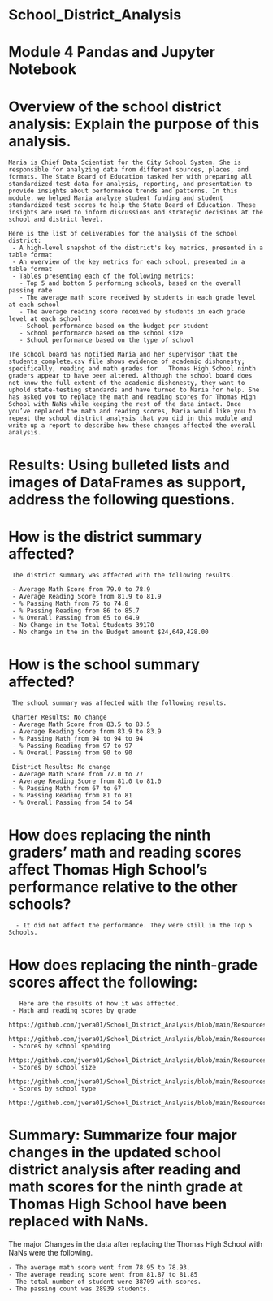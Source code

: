 # School_District_Analysis
# Module 4 Pandas and Jupyter Notebook

# Overview of the school district analysis: Explain the purpose of this analysis.
    Maria is Chief Data Scientist for the City School System. She is responsible for analyzing data from different sources, places, and formats. The State Board of Education tasked her with preparing all standardized test data for analysis, reporting, and presentation to provide insights about performance trends and patterns. In this module, we helped Maria analyze student funding and student standardized test scores to help the State Board of Education. These insights are used to inform discussions and strategic decisions at the school and district level.

    Here is the list of deliverables for the analysis of the school district: 
     - A high-level snapshot of the district's key metrics, presented in a table format
     - An overview of the key metrics for each school, presented in a table format
     - Tables presenting each of the following metrics:
       - Top 5 and bottom 5 performing schools, based on the overall passing rate
       - The average math score received by students in each grade level at each school
       - The average reading score received by students in each grade level at each school
       - School performance based on the budget per student
       - School performance based on the school size 
       - School performance based on the type of school

    The school board has notified Maria and her supervisor that the students_complete.csv file shows evidence of academic dishonesty; specifically, reading and math grades for   Thomas High School ninth graders appear to have been altered. Although the school board does not know the full extent of the academic dishonesty, they want to uphold state-testing standards and have turned to Maria for help. She has asked you to replace the math and reading scores for Thomas High School with NaNs while keeping the rest of the data intact. Once you’ve replaced the math and reading scores, Maria would like you to repeat the school district analysis that you did in this module and write up a report to describe how these changes affected the overall analysis.

# Results: Using bulleted lists and images of DataFrames as support, address the following questions. 

  # How is the district summary affected?
     The district summary was affected with the following results. 
     
     - Average Math Score from 79.0 to 78.9
     - Average Reading Score from 81.9 to 81.9
     - % Passing Math from 75 to 74.8
     - % Passing Reading from 86 to 85.7
     - % Overall Passing from 65 to 64.9
     - No Change in the Total Students 39170
     - No change in the in the Budget amount $24,649,428.00

  # How is the school summary affected?
     The school summary was affected with the following results.
    
     Charter Results: No change 
     - Average Math Score from 83.5 to 83.5
     - Average Reading Score from 83.9 to 83.9
     - % Passing Math from 94 to 94 to 94
     - % Passing Reading from 97 to 97
     - % Overall Passing from 90 to 90
     
     District Results: No change
     - Average Math Score from 77.0 to 77
     - Average Reading Score from 81.0 to 81.0
     - % Passing Math from 67 to 67
     - % Passing Reading from 81 to 81
     - % Overall Passing from 54 to 54

   # How does replacing the ninth graders’ math and reading scores affect Thomas High School’s  performance relative to the other schools?
      - It did not affect the performance. They were still in the Top 5 Schools. 
   # How does replacing the ninth-grade scores affect the following:

       Here are the results of how it was affected.
     - Math and reading scores by grade
       https://github.com/jvera01/School_District_Analysis/blob/main/Resources/mathscoresbygrade.PNG
       https://github.com/jvera01/School_District_Analysis/blob/main/Resources/readingscoresbygrade.PNG
     - Scores by school spending		
       https://github.com/jvera01/School_District_Analysis/blob/main/Resources/scoresbyschoolspending.PNG                                    
     - Scores by school size
       https://github.com/jvera01/School_District_Analysis/blob/main/Resources/scoresbyschoolsize.PNG
     - Scores by school type
       https://github.com/jvera01/School_District_Analysis/blob/main/Resources/scoresbyshooltype.PNG

# Summary: Summarize four major changes in the updated school district analysis after reading and math scores for the ninth grade at Thomas High School have been replaced with NaNs.
  
   The major Changes in the data after replacing the Thomas High School with NaNs were the following.

    - The average math score went from 78.95 to 78.93.
    - The average reading score went from 81.87 to 81.85
    - The total number of student were 38709 with scores.  
    - The passing count was 28939 students.




